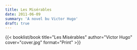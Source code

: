 ```yaml
---
title: Les Misérables
date: 2011-06-09
summary: 'A novel bu Victor Hugo'
draft: true
---
```


{{< booklist/book
title="Les Misérables"
author="Victor Hugo"
cover="cover.jpg"
format="Print" >}}
